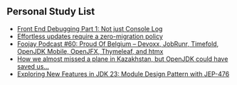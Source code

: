 ## Personal Study List
<!-- BLOG-POST-LIST:START -->
- [Front End Debugging Part 1: Not just Console Log](https://foojay.io/today/front-end-debugging-part-1-not-just-console-log/)
- [Effortless updates require a zero-migration policy](https://foojay.io/today/effortless-updates-zero-migration/)
- [Foojay Podcast #60: Proud Of Belgium – Devoxx, JobRunr, Timefold, OpenJDK Mobile, OpenJFX, Thymeleaf, and htmx](https://foojay.io/today/foojay-podcast-60/)
- [How we almost missed a plane in Kazakhstan, but OpenJDK could have saved us…](https://foojay.io/today/how-we-almost-missed-a-plane-in-kazakhstan-but-openjdk-could-have-saved-us/)
- [Exploring New Features in JDK 23:  Module Design Pattern with JEP-476](https://foojay.io/today/exploring-new-features-in-jdk-23-module-design-pattern-with-jep-476/)
<!-- BLOG-POST-LIST:END -->  
